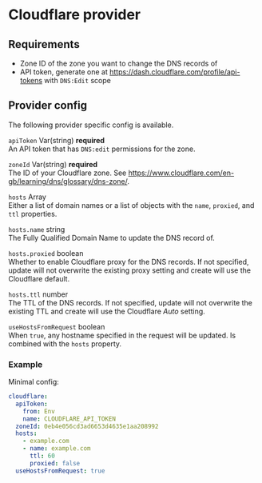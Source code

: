 # Cloudflare provider

## Requirements
- Zone ID of the zone you want to change the DNS records of
- API token, generate one at https://dash.cloudflare.com/profile/api-tokens with `DNS:Edit` scope

## Provider config
The following provider specific config is available.

`apiToken` Var(string) **required**  
An API token that has `DNS:edit` permissions for the zone.

`zoneId` Var(string) **required**  
The ID of your Cloudflare zone. See <https://www.cloudflare.com/en-gb/learning/dns/glossary/dns-zone/>.

`hosts` Array  
Either a list of domain names or a list of objects with the `name`, `proxied`, and `ttl` properties.

`hosts.name` string  
The Fully Qualified Domain Name to update the DNS record of.

`hosts.proxied` boolean  
Whether to enable Cloudflare proxy for the DNS records. If not specified, update will not overwrite the existing proxy setting and create will use the Cloudflare default.

`hosts.ttl` number  
The TTL of the DNS records. If not specified, update will not overwrite the existing TTL and create will use the Cloudflare _Auto_ setting.

`useHostsFromRequest` boolean  
When `true`, any hostname specified in the request will be updated. Is combined with the `hosts` property.

### Example
Minimal config:
```yaml
cloudflare:
  apiToken:
    from: Env
    name: CLOUDFLARE_API_TOKEN
  zoneId: 0eb4e056cd3ad6653d4635e1aa208992
  hosts:
    - example.com
    - name: example.com
      ttl: 60
      proxied: false
  useHostsFromRequest: true
```
